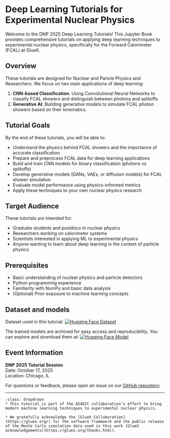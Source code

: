 # Deep Learning Tutorials for Experimental Nuclear Physics

Welcome to the DNP 2025 Deep Learning Tutorials! This Jupyter Book provides comprehensive tutorials on applying deep learning techniques to experimental nuclear physics, specifically for the Forward Calorimeter (FCAL) at GlueX.

## Overview

These tutorials are designed for Nuclear and Paricle Physics and Researchers. We focus on two main applications of deep learning:

1. **CNN-based Classification**: Using Convolutional Neural Networks to classify FCAL showers and distinguish between photons and splitoffs
2. **Generative AI**: Building generative models to simulate FCAL photon showers based on their kinematics.

## Tutorial Goals

By the end of these tutorials, you will be able to:

- Understand the physics behind FCAL showers and the importance of accurate classification
- Prepare and preprocess FCAL data for deep learning applications
- Build and train CNN models for binary classification (photons vs splitoffs)
- Develop generative models (GANs, VAEs, or diffusion models) for FCAL shower simulation
- Evaluate model performance using physics-informed metrics
- Apply these techniques to your own nuclear physics research

## Target Audience

These tutorials are intended for:
- Graduate students and postdocs in nuclear physics
- Researchers working on calorimeter systems
- Scientists interested in applying ML to experimental physics
- Anyone wanting to learn about deep learning in the context of particle physics

## Prerequisites

- Basic understanding of nuclear physics and particle detectors
- Python programming experience
- Familiarity with NumPy and basic data analysis
- (Optional) Prior exposure to machine learning concepts

## Dataset and models

Dataset used in this tutorial: [![Hugging Face Dataset](https://img.shields.io/badge/HuggingFace-Dataset-blue.svg?logo=huggingface)](https://huggingface.co/datasets/AI4EIC/DNP2025-tutorial)

The trained models are archived for easy access and reproducibility.
You can explore and download them at: [![Hugging Face Model](https://img.shields.io/badge/HuggingFace-Model-orange.svg?logo=huggingface)](https://huggingface.co/AI4EIC/DNP2025-tutorial)


## Event Information

**DNP 2025 Tutorial Session**  
Date: October 17, 2025  
Location: Chicago, IL  

For questions or feedback, please open an issue on our [GitHub repository](https://github.com/ai4eic/DNP2025-tutorials).

---


```{admonition} Authors Acknowledgements to GlueX
:class: dropdrown
* This tutorial is part of the AI4EIC collaboration’s effort to bring modern machine learning techniques to experimental nuclear physics.

* We gratefully acknowledge the [GlueX Collaboration](https://gluex.org/) for the software framework and the public release of the Monte Carlo simulation data used in this work [GlueX acknowledgements](https://gluex.org/thanks.html).
```

```{tableofcontents}
```